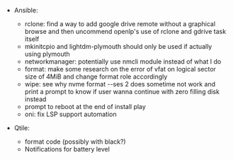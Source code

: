- Ansible:
  - rclone: find a way to add google drive remote without a graphical browse and then uncommend openlp's use of rclone and gdrive task itself
  - mkinitcpio and lightdm-plymouth should only be used if actually using plymouth
  - networkmanager: potentially use nmcli module instead of what I do
  - format: make some research on the error of vfat on logical sector size of 4MiB and change format role accordingly
  - wipe: see why nvme format --ses 2 does sometime not work and print a prompt to know if user wanna continue with zero filling disk instead
  - prompt to reboot at the end of install play
  - oni: fix LSP support automation

- Qtile:
  - format code (possibly with black?)
  - Notifications for battery level
